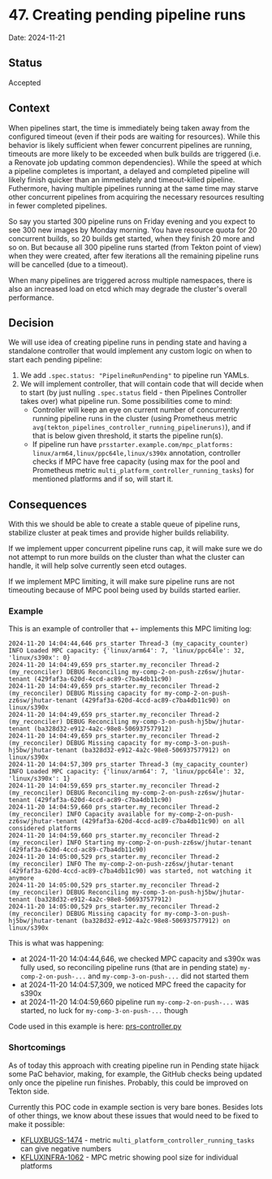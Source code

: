 # 47. Creating pending pipeline runs

Date: 2024-11-21

## Status

Accepted

## Context

When pipelines start, the time is immediately being taken away from the configured timeout (even if their pods are waiting for resources). While this behavior is likely sufficient when fewer concurrent pipelines are running, timeouts are more likely to be exceeded when bulk builds are triggered (i.e. a Renovate job updating common dependencies). While the speed at which a pipeline completes is important, a delayed and completed pipeline will likely finish quicker than an immediately and timeout-killed pipeline. Futhermore, having multiple pipelines running at the same time may starve other concurrent pipelines from acquiring the necessary resources resulting in fewer completed pipelines.

So say you started 300 pipeline runs on Friday evening and you expect to see 300 new images by Monday morning.
You have resource quota for 20 concurrent builds, so 20 builds get started, when they finish 20 more and so on.
But because all 300 pipeline runs started (from Tekton point of view) when they were created, after few iterations all the remaining pipeline runs will be cancelled (due to a timeout).

When many pipelines are triggered across multiple namespaces, there is also an increased load on etcd which may degrade the cluster's overall performance.

## Decision

We will use idea of creating pipeline runs in pending state and having a standalone controller that would implement any custom logic on when to start each pending pipeline:

1. We add `.spec.status: "PipelineRunPending"` to pipeline run YAMLs.
2. We will implement controller, that will contain code that will decide when to start (by just nulling `.spec.status` field - then Pipelines Controller takes over) what pipeline run. Some possibilities come to mind:
   * Controller will keep an eye on current number of concurrently running pipeline runs in the cluster (using Prometheus metric `avg(tekton_pipelines_controller_running_pipelineruns)`), and if that is below given threshold, it starts the pipeline run(s).
   * If pipeline run have `prsstarter.example.com/mpc_platforms: linux/arm64,linux/ppc64le,linux/s390x` annotation, controller checks if MPC have free capacity (using max for the pool and Prometheus metric `multi_platform_controller_running_tasks`) for mentioned platforms and if so, will start it.

## Consequences

With this we should be able to create a stable queue of pipeline runs, stabilize cluster at peak times and provide higher builds reliability.

If we implement upper concurrent pipeline runs cap, it will make sure we do not attempt to run more builds on the cluster than what the cluster can handle, it will help solve currently seen etcd outages.

If we implement MPC limiting, it will make sure pipeline runs are not timeouting because of MPC pool being used by builds started earlier.

### Example

This is an example of controller that +- implements this MPC limiting log:

```
2024-11-20 14:04:44,646 prs_starter Thread-3 (my_capacity_counter) INFO Loaded MPC capacity: {'linux/arm64': 7, 'linux/ppc64le': 32, 'linux/s390x': 0}
2024-11-20 14:04:49,659 prs_starter.my_reconciler Thread-2 (my_reconciler) DEBUG Reconciling my-comp-2-on-push-zz6sw/jhutar-tenant (429faf3a-620d-4ccd-ac89-c7ba4db11c90)
2024-11-20 14:04:49,659 prs_starter.my_reconciler Thread-2 (my_reconciler) DEBUG Missing capacity for my-comp-2-on-push-zz6sw/jhutar-tenant (429faf3a-620d-4ccd-ac89-c7ba4db11c90) on linux/s390x
2024-11-20 14:04:49,659 prs_starter.my_reconciler Thread-2 (my_reconciler) DEBUG Reconciling my-comp-3-on-push-hj5bw/jhutar-tenant (ba328d32-e912-4a2c-98e8-506937577912)
2024-11-20 14:04:49,659 prs_starter.my_reconciler Thread-2 (my_reconciler) DEBUG Missing capacity for my-comp-3-on-push-hj5bw/jhutar-tenant (ba328d32-e912-4a2c-98e8-506937577912) on linux/s390x
2024-11-20 14:04:57,309 prs_starter Thread-3 (my_capacity_counter) INFO Loaded MPC capacity: {'linux/arm64': 7, 'linux/ppc64le': 32, 'linux/s390x': 1}
2024-11-20 14:04:59,659 prs_starter.my_reconciler Thread-2 (my_reconciler) DEBUG Reconciling my-comp-2-on-push-zz6sw/jhutar-tenant (429faf3a-620d-4ccd-ac89-c7ba4db11c90)
2024-11-20 14:04:59,660 prs_starter.my_reconciler Thread-2 (my_reconciler) INFO Capacity available for my-comp-2-on-push-zz6sw/jhutar-tenant (429faf3a-620d-4ccd-ac89-c7ba4db11c90) on all considered platforms
2024-11-20 14:04:59,660 prs_starter.my_reconciler Thread-2 (my_reconciler) INFO Starting my-comp-2-on-push-zz6sw/jhutar-tenant (429faf3a-620d-4ccd-ac89-c7ba4db11c90)
2024-11-20 14:05:00,529 prs_starter.my_reconciler Thread-2 (my_reconciler) INFO The my-comp-2-on-push-zz6sw/jhutar-tenant (429faf3a-620d-4ccd-ac89-c7ba4db11c90) was started, not watching it anymore
2024-11-20 14:05:00,529 prs_starter.my_reconciler Thread-2 (my_reconciler) DEBUG Reconciling my-comp-3-on-push-hj5bw/jhutar-tenant (ba328d32-e912-4a2c-98e8-506937577912)
2024-11-20 14:05:00,529 prs_starter.my_reconciler Thread-2 (my_reconciler) DEBUG Missing capacity for my-comp-3-on-push-hj5bw/jhutar-tenant (ba328d32-e912-4a2c-98e8-506937577912) on linux/s390x
```

This is what was happening:

* at 2024-11-20 14:04:44,646, we checked MPC capacity and s390x was fully used, so reconciling pipeline runs (that are in pending state) `my-comp-2-on-push-...` and `my-comp-3-on-push-...` did not started them
* at 2024-11-20 14:04:57,309, we noticed MPC freed the capacity for s390x
* at 2024-11-20 14:04:59,660 pipeline run `my-comp-2-on-push-...` was started, no luck for `my-comp-3-on-push-...` though

Code used in this example is here: [prs-controller.py](https://gitlab.cee.redhat.com/jhutar/mystoneinst/-/blob/main/prs-controller.py?ref_type=heads)

### Shortcomings

As of today this approach with creating pipeline run in Pending state hijack some PaC behavior, making, for example, the GitHub checks being updated only once the pipeline run finishes.
Probably, this could be improved on Tekton side.

Currently this POC code in example section is very bare bones. Besides lots of other things, we know about these issues that would need to be fixed to make it possible:

* [KFLUXBUGS-1474](https://issues.redhat.com/browse/KFLUXBUGS-1474) - metric `multi_platform_controller_running_tasks` can give negative numbers
* [KFLUXINFRA-1062](https://issues.redhat.com/browse/KFLUXINFRA-1062) - MPC metric showing pool size for individual platforms
